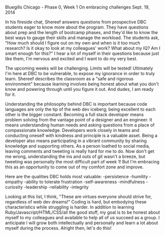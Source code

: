Bluegills Chicago - Phase 0, Week 1
On embracing challenges
Sept. 19, 2014

In his fireside chat, Shereef answers questions from prospective DBC students eager to know more about the program. They have questions about prep and the length of bootcamp phases, and they'd like to know the best ways to gauge their skills and manage the workload. The students ask, "How much should I figure out on my own and when is it too much research? Is it okay to look at my colleagues' work? What about my IQ? Am I smart enough for this?" I hear a lot of myself in their questions because just like them, I'm nervous and excited and I want to do my very best.

The upcoming weeks will be challenging. Limits will be tested! Ultimately I'm here at DBC to be vulnerable, to expose my ignorance in order to truly learn. Shereef describes the classroom as a "safe and rigorous environment" because learning involves being honest about what you don't know and powering through until you figure it out. And dudes, I am ready for it.

Understanding the philosophy behind DBC is important because code languages are only the tip of the web dev iceberg; being excellent to each other is the bigger constant. Becoming a full stack developer means problem solving from the vantage point of a designer and an engineer. It means understanding human needs and asking questions from a place of compassionate knowledge. Developers work closely in teams and conducting oneself with kindness and principle is a valuable asset. Being a developer also means participating in a vibrant community by sharing knowledge and supporting others. As a person loathed to social media, leaving comments and tweeting is really hard for me to do. Now don't get me wrong, understanding the ins and outs of git wasn't a breeze, but tweeting was personally the most difficult part of week 1! But I'm embracing this as an opportunity to come out of my comfort zone and improve.

Here are the qualities DBC holds most valuable:
-persistence
-humility
-empathy
-ability to tolerate frustration
-self-awareness
-mindfulness
-curiosity
-leadership
-reliability
-integrity

Looking at this list, I think, "These are virtues everyone should strive for, regardless of web dev dreams!" Coding is hard, but embodying these characteristics while struggling is harder. In addition to learning Ruby/Javascript/HTML/CSS/all the good stuff, my goal is to be honest about myself to my colleagues and available to help all of us succeed as a group. I anticipate I will grow both intellectually and personally and learn a lot about myself during the process. Alright then, let's do this!
